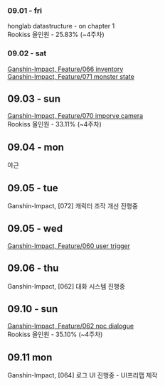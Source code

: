### 09.01 - fri

honglab datastructure - on chapter 1<br>
Rookiss 올인원 - 25.83% (~4주차)

### 09.02 - sat

[Ganshin-Impact, Feature/066 inventory](https://github.com/eugene-doobu/Ganshin-Impact/pull/122)<br>
[Ganshin-Impact, Feature/071 monster state](https://github.com/eugene-doobu/Ganshin-Impact/pull/123)

## 09.03 - sun
[Ganshin-Impact, Feature/070 imporve camera](https://github.com/eugene-doobu/Ganshin-Impact/pull/124)<br>
Rookiss 올인원 - 33.11% (~4주차)

## 09.04 - mon
야근

## 09.05 - tue
Ganshin-Impact, [072] 캐릭터 조작 개선 진행중<br>

## 09.05 - wed
[Ganshin-Impact, Feature/060 user trigger](https://github.com/eugene-doobu/Ganshin-Impact/pull/125)<br>

## 09.06 - thu
Ganshin-Impact, [062] 대화 시스템 진행중

## 09.10 - sun
[Ganshin-Impact, Feature/062 npc dialogue](https://github.com/eugene-doobu/Ganshin-Impact/pull/126)<br>
Rookiss 올인원 - 35.10% (~4주차)

## 09.11 mon
Ganshin-Impact, [064] 로그 UI 진행중 - UI프리팹 제작

